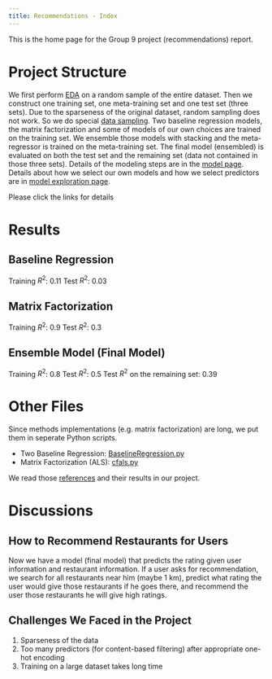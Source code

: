 ```yaml
---
title: Recommendations - Index
---
```


This is the home page for the Group 9 project (recommendations) report.

# Project Structure

We first perform [EDA](eda.html) on a random sample of the entire dataset. Then we construct one training set, one meta-training set and one test set (three sets). Due to the sparseness of the original dataset, random sampling does not work. So we do special [data sampling](data-sampling.html). Two baseline regression models, the matrix factorization and some of models of our own choices are trained on the training set. We ensemble those models with stacking and the meta-regressor is trained on the meta-training set. The final model (ensembled) is evaluated on both the test set and the remaining set (data not contained in those three sets). Details of the modeling steps are in the [model page](model.html). Details about how we select our own models and how we select predictors are in [model exploration page](model-exploration.html).

Please click the links for details

# Results

## Baseline Regression

Training $R^2$: 0.11
Test $R^2$: 0.03

## Matrix Factorization

Training $R^2$: 0.9
Test $R^2$: 0.3

## Ensemble Model (Final Model)

Training $R^2$: 0.8
Test $R^2$: 0.5
Test $R^2$ on the remaining set: 0.39

# Other Files
Since methods implementations (e.g. matrix factorization) are long, we put them in seperate Python scripts.
+ Two Baseline Regression: [BaselineRegression.py](src/BaselineRegression.py)
+ Matrix Factorization (ALS): [cfals.py](src/cfals.py)

We read those [references](reference.html) and their results in our project.

# Discussions
## How to Recommend Restaurants for Users

Now we have a model (final model) that predicts the rating given user information and restaurant information. If a user asks for recommendation, we search for all restaurants near him (maybe 1 km), predict what rating the user would give those restaurants if he goes there, and recommend the user those restaurants he will give high ratings.

## Challenges We Faced in the Project

1. Sparseness of the data
2. Too many predictors (for content-based filtering) after appropriate one-hot encoding
3. Training on a large dataset takes long time
